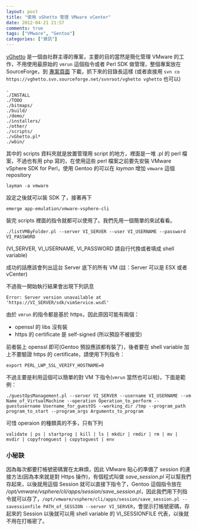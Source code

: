 ```yaml
---
layout: post
title: "使用 vGhetto 管理 VMware vCenter"
date: 2012-04-21 21:57
comments: true
tags: ["VMware", "Gentoo"]
categories: ["資訊"]
---
```


[vGhetto](http://communities.vmware.com/docs/DOC-9852) 是一個由社群主導的專案，主要的目的當然是簡化管理 VMware 的工作，不用使用最原始的 `` vmrun `` 這個指令或者 Perl SDK 做管理，整個專案放在 SourceForge，到 [專案頁面](http://vghetto.sourceforge.net) 下載，抓下來的目錄長這樣 (或者直接用 `` svn co https://vghetto.svn.sourceforge.net/svnroot/vghetto vghetto `` 也可以)

	.
	./INSTALL
	./TODO
	./bitmaps/
	./build/
	./demo/
	./installers/
	./other/
	./scripts/
	./vGhetto.pl*
	./wbin/

其中的 scripts 資料夾就是放置管理用 script 的地方，裡面是一堆 .pl 的 perl 檔案<!--more-->，不過也有用 php 寫的，在使用這些 perl 檔案之前要先安裝 VMware vSphere SDK for Perl，使用 Gentoo 的可以在 *layman* 增加 `` vmware `` 這個 repository

	layman -a vmware


設定之後就可以裝 SDK 了，接著再下

	emerge app-emulation/vmware-vsphere-cli

裝完 scripts 裡面的指令就都可以使用了。我們先用一個簡單的來試看看。


	./listVMByFolder.pl --server VI_SERVER --user VI_USERNAME --password VI_PASSWORD

(VI_SERVER, VI_USERNAME, VI_PASSWORD 請自行代換或者填成 shell variable)

成功的話應該會列出這台 Server 底下的所有 VM (註：Server 可以是 ESX 或者 vCenter)

不過我一開始執行結果會出現下列訊息

	Error: Server version unavailable at 'https://VI_SERVER/sdk/vimService.wsdl'

由於 `` vmrun `` 的指令都是基於 https，因此原因可能有兩個：

+ openssl 的 libs 沒有裝
+ https 的 certificate 是 self-signed (所以預設不被接受)

前者裝上 openssl 即可(Gentoo 預設應該都有裝了)，後者要在 shell variable 加上不要驗證 https 的 certificate，請使用下列指令：

	export PERL_LWP_SSL_VERIFY_HOSTNAME=0

不過主要是利用這個可以簡單的對 VM 下指令(`` vmrun `` 當然也可以啦)，下面是範例：

	./guestOpsManagement.pl --server VI_SERVER --username VI_USERNAME --vm Name_of_VirtualMachine --operation Operation_to_perform --guestusername Username_for_guestOS --working_dir /tmp --program_path program_to_start --program_args Arguments_to_program

可惜 operaion 的種類真的不多，只有下列

	validate | ps | startprog | kill | ls | mkdir | rmdir | rm | mv | mvdir | copyfromguest | copytoguest | env

### 小秘訣

因為每次都要打帳號密碼實在太麻煩，因此 VMware 貼心的準備了 session 的連接方法(因為本來就是對 Https 操作)，有個程式叫做 _save_session.pl_ 可以幫我們存起來，以後就用這個 Session 就可以直接下指令了，Gentoo 這個指令放在 _/opt/vmware/vsphere/cli/apps/session/save_session.pl_，因此我們用下列指令就可以存了，`` /opt/vmware/vsphere/cli/apps/session/save_session.pl --savessionfile PATH_of_SESSION --server VI_SERVER ``，會提示打帳號密碼，存起來的 Session 以後就可以用 shell variable 的 VI_SESSIONFILE 代表，以後就不用在打帳密了。
